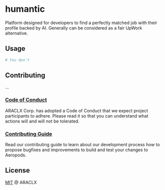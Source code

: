 # humantic

Platform designed for developers to find a perfectly matched job with their profile backed by AI. Generally can be considered as a fair UpWork alternative.

## Usage

```bash
# You don't
```

## Contributing

...

### [Code of Conduct](./CODE_OF_CONDUCT.md)

ARACLX Corp. has adopted a Code of Conduct that we expect project participants to adhere. Please read it so that you can
understand what actions will and will not be tolerated.

### [Contributing Guide](./CONTRIBUTING.md)

Read our contributing guide to learn about our development process how to propose bugfixes and improvements to build and
test your changes to Aeropods.

## License

[MIT](./LICENSE) @ ARACLX
